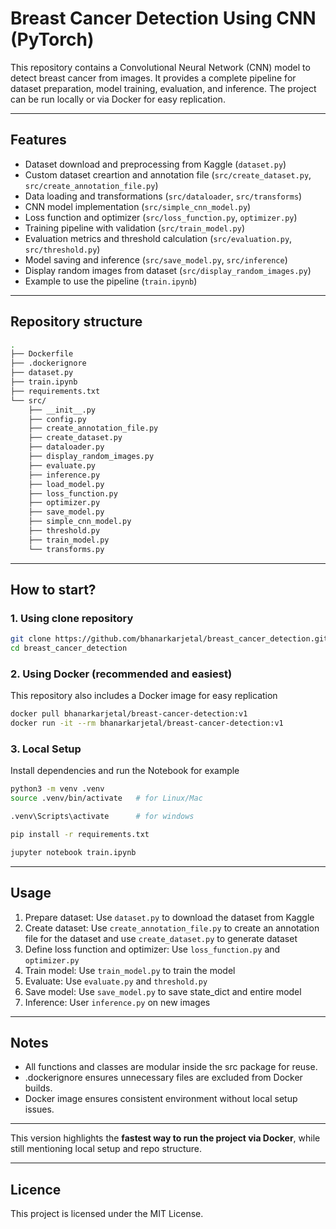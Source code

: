 # Breast Cancer Detection Using CNN (PyTorch)

This repository contains a Convolutional Neural Network (CNN) model to detect breast cancer from images. It provides a complete pipeline for dataset preparation, model training, evaluation, and inference. The project can be run locally or via Docker for easy replication. 

---

## Features

- Dataset download and preprocessing from Kaggle (`dataset.py`)
- Custom dataset creartion and annotation file (`src/create_dataset.py`, `src/create_annotation_file.py`)
- Data loading and transformations (`src/dataloader`, `src/transforms`)
- CNN model implementation (`src/simple_cnn_model.py`)
- Loss function and optimizer (`src/loss_function.py`, `optimizer.py`)
- Training pipeline with validation (`src/train_model.py`)
- Evaluation metrics and threshold calculation (`src/evaluation.py`, `src/threshold.py`)
- Model saving and inference (`src/save_model.py`, `src/inference`)
- Display random images from dataset (`src/display_random_images.py`)
- Example to use the pipeline (`train.ipynb`)

---

## Repository structure

``` bash
.
├── Dockerfile
├── .dockerignore
├── dataset.py
├── train.ipynb
├── requirements.txt
└── src/
    ├── __init__.py
    ├── config.py
    ├── create_annotation_file.py
    ├── create_dataset.py
    ├── dataloader.py
    ├── display_random_images.py
    ├── evaluate.py
    ├── inference.py
    ├── load_model.py
    ├── loss_function.py
    ├── optimizer.py
    ├── save_model.py
    ├── simple_cnn_model.py
    ├── threshold.py
    ├── train_model.py
    └── transforms.py
```

---

## How to start?

### 1. Using clone repository

``` bash
git clone https://github.com/bhanarkarjetal/breast_cancer_detection.git
cd breast_cancer_detection
```

### 2. Using Docker (recommended and easiest)
This repository also includes a Docker image for easy replication

``` bash
docker pull bhanarkarjetal/breast-cancer-detection:v1
docker run -it --rm bhanarkarjetal/breast-cancer-detection:v1
```

### 3. Local Setup

Install dependencies and run the Notebook for example

``` bash
python3 -m venv .venv
source .venv/bin/activate   # for Linux/Mac

.venv\Scripts\activate      # for windows

pip install -r requirements.txt

jupyter notebook train.ipynb
```

---

## Usage

1. Prepare dataset: Use `dataset.py` to download the dataset from Kaggle
2. Create dataset: Use `create_annotation_file.py` to create an annotation file for the dataset and use `create_dataset.py` to generate dataset
3. Define loss function and optimizer: Use `loss_function.py` and `optimizer.py`
3. Train model: Use `train_model.py` to train the model 
4. Evaluate: Use `evaluate.py` and `threshold.py` 
5. Save model: Use `save_model.py` to save state_dict and entire model
6. Inference: User `inference.py` on new images

---

## Notes

- All functions and classes are modular inside the src package for reuse.
- .dockerignore ensures unnecessary files are excluded from Docker builds.
- Docker image ensures consistent environment without local setup issues.

---

This version highlights the **fastest way to run the project via Docker**, while still mentioning local setup and repo structure.  

---

## Licence

This project is licensed under the MIT License.